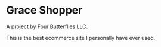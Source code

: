 # Grace Shopper

A project by Four Butterflies LLC.

This is the best ecommerce site I personally have ever used.
